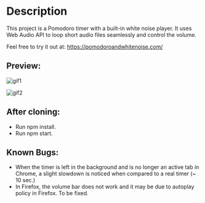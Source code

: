 # Description

This project is a Pomodoro timer with a built-in white noise player. It uses Web Audio API to loop short audio files seamlessly and control the volume.

Feel free to try it out at: https://pomodoroandwhitenoise.com/

## Preview:

![gif1](https://github.com/benyoon1/pomodoro-white-noise/assets/86860367/a94fc995-f211-4822-bb6f-510b022eeb96)

![gif2](https://github.com/benyoon1/pomodoro-white-noise/assets/86860367/a1732d21-5c13-4152-b340-568404273556)

## After cloning:

- Run npm install.
- Run npm start.

## Known Bugs:

- When the timer is left in the background and is no longer an active tab in Chrome, a slight slowdown is noticed when compared to a real timer (~ 10 sec.)
- In Firefox, the volume bar does not work and it may be due to autoplay policy in Firefox. To be fixed.

